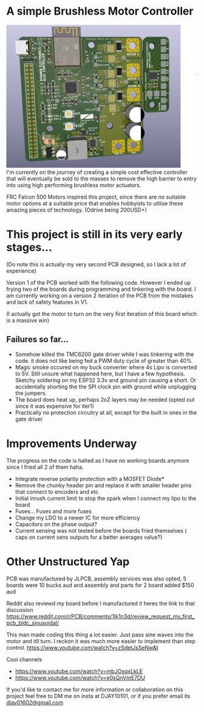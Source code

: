 # A simple Brushless Motor Controller
![](docs/PCB_3D_Render.png)
I'm currently on the journey of creating a simple cost effective controller that
will eventually be sold to the masses to remove the high barrier to entry into using high performing brushless motor actuators.

FRC Falcon 500 Motors inspired this project, since there are no suitable motor options at a suitable price that enables hobbyists to utilise these amazing pieces of technology. (Odrive being 200USD+)

# This project is still in its very early stages...
(Do note this is actually my very second PCB designed, so I lack a lot of experience)

Version 1 of the PCB worked with the following code. However I ended up frying two of the boards during programming and tinkering with the board. I am currently working on a version 2 iteration of the PCB from the mistakes and lack of safety features in V1. 

(I actually got the motor to turn on the very first iteration of this board which is a massive win)

## Failures so far...
- Somehow killed the TMC6200 gate driver while I was tinkering with the code. it does not like being fed a PWM duty cycle of greater than 40%
- Magic smoke occured on my buck converter where 4s Lipo is converted to 5V. Still unsure what happened here, but I have a few hypothesis. Sketchy soldering on my ESP32 3.3v and ground pin causing a short. Or accidentally shorting the the SPI clock pin with ground while unplugging the jumpers.
- The board does heat up, perhaps 2oZ layers may be needed (opted out since it was expensive for iter1)
- Practically no protection circuitry at all, except for the built in ones in the gate driver

# Improvements Underway
The progress on the code is halted as I have no working boards anymore since I fried all 2 of them haha.
- Integrate reverse polarity protection with a MOSFET Diode*
- Remove the chunky header pin and replace it with smaller header pins that connect to encoders and etc
- Initial inrush current limit to stop the spark when I connect my lipo to the board
- Fuses... Fuses and more fuses
- Change my LDO to a newer IC for more efficiency
- Capacitors on the phase output?
- Current sensing was not tested before the boards fried themselves ( caps on current sens outputs for a better averages value?)

# Other Unstructured Yap
PCB was manufactured by JLPCB, assembly services was also opted, 5 boards were 10 bucks aud and assembly and parts for 2 board added $150 aud

Reddit also reviewd my board before I manufactured it heres the link to that discussion
https://www.reddit.com/r/PCB/comments/1lk1n3d/review_request_my_first_pcb_bldc_sinusoidal/

This man made coding this thing a lot easier. Just pass sine waves into the motor and itll turn. I reckon it was much more easier to implement than step control.
https://www.youtube.com/watch?v=zSdetJsSeNw&t

Cool channels
- https://www.youtube.com/watch?v=mbJOxqxLkLE
- https://www.youtube.com/watch?v=e0sQnVmE7DU

If you'd like to contact me for more information or collaboration on this project feel free to DM me on insta at DJAY10101, or if you prefer email its djay01602@gmail.com

